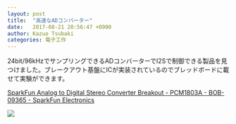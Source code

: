 ```yaml
---
layout: post
title:  "高速なADコンバーター"
date:   2017-08-21 20:56:47 +0900
author: Kazuo Tsubaki
categories: 電子工作
---
```

24bit/96kHzでサンプリングできるADコンバーターでI2Sで制御できる製品を見つけました。ブレークアウト基盤にICが実装されているのでブレッドボードに載せて実験ができます。

[SparkFun Analog to Digital Stereo Converter Breakout - PCM1803A - BOB-09365 - SparkFun Electronics](https://www.sparkfun.com/products/retired/9365)

![](https://cdn.sparkfun.com//assets/parts/2/9/4/6/09365-01.jpg)
